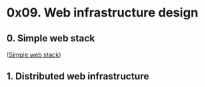 # 0x09. Web infrastructure design
## 0. Simple web stack
([Simple web stack](https://i.imgur.com/XkFDBuC.png))
## 1. Distributed web infrastructure
